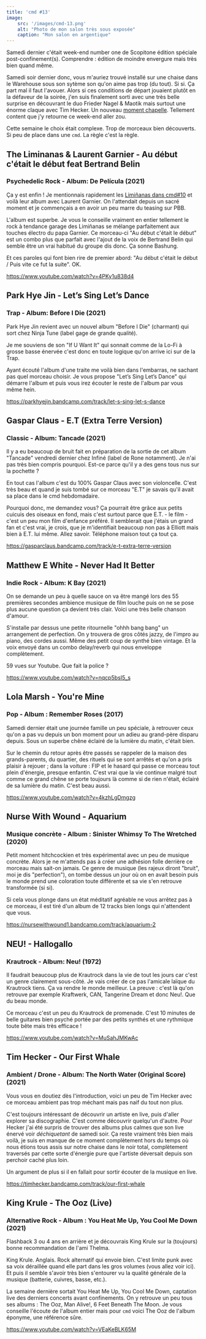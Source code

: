 ```yaml
---
title: 'cmd #13'
image:
    src: '/images/cmd-13.png'
    alt: "Photo de mon salon très sous exposée"
    caption: "Mon salon en argentique"
---
```



Samedi dernier c'était week-end number one de Scopitone édition spéciale
post-confinement(s). Comprendre : édition de moindre envergure mais très bien
quand même.

Samedi soir dernier donc, vous m'auriez trouvé installé sur une chaise dans le
Warehouse sous son sytème son qu'on aime pas trop (du tout). Si si. Ça part mal
il faut l'avouer. Alors si ces conditions de départ jouaient plutôt en la
défaveur de la soirée, j'en suis finalement sorti avec une très belle surprise
en découvrant le duo Frieder Nagel & Maotik mais surtout une énorme claque avec
Tim Hecker. Un nouveau [moment chapelle](https://cmd.wuips.com/post/2021-07-16-cmd-4).
Tellement content que j'y retourne ce week-end aller zou.

Cette semaine le choix était complexe. Trop de morceaux bien découverts. Si peu
de place dans une `cmd`. La règle c'est la règle.



## The Liminanas & Laurent Garnier - Au début c'était le début feat Bertrand Belin
### Psychedelic Rock - Album: De Película (2021)

Ça y est enfin ! Je mentionnais rapidement les [Limiñanas dans cmd#10](https://cmd.wuips.com/post/2021-08-27-cmd-10)
et voilà leur album avec Laurent Garnier. On l'attendait depuis un sacré
moment et je commençais a en avoir un peu marre du teasing sur PBB.

L'album est superbe. Je vous le conseille vraiment en entier tellement le rock
à tendance garage des Limiñanas se mélange parfaitement aux touches électro du
papa Garnier. Ce morceau-ci "Au début c'était le début" est un combo plus que
parfait avec l'ajout de la voix de Bertrand Belin qui semble être un vrai habitué du
groupe dis donc. Ça sonne Bashung.

Et ces paroles qui font bien rire de premier abord:
"Au début c'était le début / Puis vite ce fut la suite". OK.

https://www.youtube.com/watch?v=4PKy1u838d4

## Park Hye Jin - Let’s Sing Let’s Dance
### Trap - Album: Before I Die (2021)

Park Hye Jin revient avec un nouvel album "Before I Die" (charmant) qui sort chez Ninja Tune (label gage de grande qualité).

Je me souviens de son "If U Want It" qui sonnait comme de la Lo-Fi à grosse basse énervée c'est donc en toute logique qu'on arrive ici sur de la Trap.

Ayant écouté l'album d'une traite me voilà bien dans l'embarras, ne sachant pas quel morceau choisir. Je vous propose "Let’s Sing Let’s Dance" qui démarre l'album et puis vous irez écouter le reste de l'album par vous même hein.

https://parkhyejin.bandcamp.com/track/let-s-sing-let-s-dance


## Gaspar Claus - E.T (Extra Terre Version)
### Classic - Album: Tancade (2021)

Il y a eu beaucoup de bruit fait en préparation de la sortie de cet album "Tancade" vendredi dernier chez Infiné (label de Rone notamment). Je n'ai pas très bien compris pourquoi. Est-ce parce qu'il y a des gens tous nus sur la pochette ?

En tout cas l'album c'est du 100% Gaspar Claus avec son violoncelle. C'est très beau et quand je suis tombé sur ce morceau "E.T" je savais qu'il avait sa place dans le cmd hebdomadaire.

Pourquoi donc, me demandez vous? Ça pourrait être grâce aux petits cuicuis des oiseaux en fond, mais c'est surtout parce que E.T. - le film - c'est un peu mon film d'enfance préféré. Il semblerait que j'étais un grand fan et c'est vrai, je crois, que je m'identifiait beaucoup non pas à Elliott mais bien à E.T. lui même. Allez savoir. Téléphone maison tout ça tout ça.

https://gasparclaus.bandcamp.com/track/e-t-extra-terre-version


## Matthew E White - Never Had It Better
### Indie Rock - Album: K Bay (2021)

On se demande un peu à quelle sauce on va être mangé lors des 55 premières secondes ambience musique de film louche puis on ne se pose plus aucune question ça devient très clair. Voici une très belle chanson d'amour.

S'installe par dessus une petite ritournelle "ohhh bang bang" un arrangement de perfection. On y trouvera de gros côtés jazzy, de l'impro au piano, des cordes aussi. Même des petit coup de synthé bien vintage. Et la voix envoyé dans un combo delay/reverb qui nous enveloppe complètement.

59 vues sur Youtube. Que fait la police ?

https://www.youtube.com/watch?v=nqcp5bsI5_s


## Lola Marsh - You're Mine
### Pop - Album : Remember Roses (2017)

Samedi dernier était une journée famille un peu spéciale, à retrouver ceux qu'on a pas vu depuis un bon moment pour un adieu au grand-père disparu depuis. Sous un superbe chêne éclairé de la lumière du matin, c'était bien.

Sur le chemin du retour après être passés se rappeler de la maison des grands-parents, du quartier, des rituels qui se sont arrêtés et qu'on a pris plaisir à rejouer ; dans la voiture : FIP et le hasard qui passe ce morceau tout plein d'énergie, presque enfantin. C'est vrai que la vie continue malgré tout comme ce grand chêne se porte toujours là comme si de rien n'était, éclairé de sa lumière du matin. C'est beau aussi.

https://www.youtube.com/watch?v=4kzhLgDmgzg


## Nurse With Wound - Aquarium
### Musique concrète - Album : Sinister Whimsy To The Wretched (2020)

Petit moment hitchcockien et très expérimental avec un peu de musique concrète.
Alors je ne m'attends pas à créer une adhésion folle derrière ce morceau mais
sait-on jamais. Ce genre de musique (les rajeux diront "bruit", moi je dis
"perfection"), on tombe dessus
un jour où on en avait besoin puis le monde prend une coloration toute
différente et sa vie s'en retrouve transformée (si si).

Si cela vous plonge dans un état méditatif agréable ne vous arrêtez pas à ce
morceau, il est tiré d'un album de 12 tracks bien longs qui n'attendent que vous.

https://nursewithwound1.bandcamp.com/track/aquarium-2


## NEU! - Hallogallo
### Krautrock - Album: Neu! (1972)

Il faudrait beaucoup plus de Krautrock dans la vie de tout les jours car c'est un genre clairement sous-côté. Je vais créer de ce pas l'amicale laïque du Krautrock tiens. Ça va rendre le monde meilleur. La preuve : c'est là qu'on retrouve par exemple Kraftwerk, CAN, Tangerine Dream et donc Neu!. Que du beau monde.

Ce morceau c'est un peu du Krautrock de promenade. C'est 10 minutes de belle guitares bien psyché portée par des petits synthés et une rythmique toute bête mais très efficace !

https://www.youtube.com/watch?v=MuSahJMKwAc


## Tim Hecker - Our First Whale
### Ambient / Drone - Album: The North Water (Original Score) (2021)

Vous vous en doutiez dès l'introduction, voici un peu de Tim Hecker avec ce morceau ambient pas trop méchant mais pas naif du tout non plus.

C'est toujours intéressant de découvrir un artiste en live, puis d'aller explorer sa discographie. C'est comme découvrir quelqu'un d'autre. Pour Hecker j'ai été surpris de trouver des albums plus calmes que son live énervé voir _déchiquetant_ de samedi soir. Ça reste vraiment très bien mais voilà, je suis en manque de ce moment complètement hors du temps où nous étions tous assis sur notre chaise dans le noir total, complètement traversés par cette sorte d'énergie pure que l'artiste déversait depuis son perchoir caché plus loin.

Un argument de plus si il en fallait pour sortir écouter de la musique en live.

https://timhecker.bandcamp.com/track/our-first-whale


## King Krule - The Ooz (Live)
### Alternative Rock - Album : You Heat Me Up, You Cool Me Down (2021)

Flashback 3 ou 4 ans en arrière et je découvrais King Krule sur la (toujours) bonne recommandation de l'ami Thelma.

King Krule. Anglais. Rock alternatif qui envoie bien. C'est limite punk avec sa voix déraillée quand elle part dans les gros volumes (vous allez voir ici). Et puis il semble s'avoir très bien s'entourer vu la qualité générale de la musique (batterie, cuivres, basse, etc.).

La semaine dernière sortait You Heat Me Up, You Cool Me Down, captation live des derniers concerts avant confinements. On y retrouve un peu tous ses albums : The Ooz, Man Alive!, 6 Feet Beneath The Moon. Je vous conseille l'écoute de l'album entier mais pour `cmd` voici The Ooz de l'album éponyme,  une référence sûre.

https://www.youtube.com/watch?v=VEaKeBLK65M

